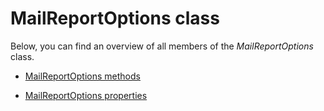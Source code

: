 # MailReportOptions class

Below, you can find an overview of all members of the *MailReportOptions* class.

- [MailReportOptions methods](MailReportOptions_methods.md)

- [MailReportOptions properties](MailReportOptions_properties.md)
